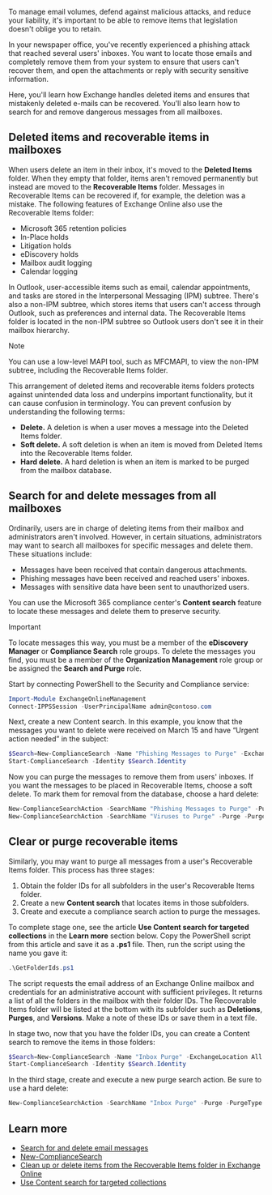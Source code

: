 To manage email volumes, defend against malicious attacks, and reduce your liability, it's important to be able to remove items that legislation doesn't oblige you to retain.

In your newspaper office, you've recently experienced a phishing attack that reached several users' inboxes. You want to locate those emails and completely remove them from your system to ensure that users can't recover them, and open the attachments or reply with security sensitive information.

Here, you'll learn how Exchange handles deleted items and ensures that mistakenly deleted e-mails can be recovered. You'll also learn how to search for and remove dangerous messages from all mailboxes.

## Deleted items and recoverable items in mailboxes

When users delete an item in their inbox, it's moved to the **Deleted Items** folder. When they empty that folder, items aren't removed permanently but instead are moved to the **Recoverable Items** folder. Messages in Recoverable Items can be recovered if, for example, the deletion was a mistake. The following features of Exchange Online also use the Recoverable Items folder:

- Microsoft 365 retention policies
- In-Place holds
- Litigation holds
- eDiscovery holds
- Mailbox audit logging
- Calendar logging

In Outlook, user-accessible items such as email, calendar appointments, and tasks are stored in the Interpersonal Messaging (IPM) subtree. There's also a non-IPM subtree, which stores items that users can't access through Outlook, such as preferences and internal data. The Recoverable Items folder is located in the non-IPM subtree so Outlook users don't see it in their mailbox hierarchy.

> [!NOTE] 
> You can use a low-level MAPI tool, such as MFCMAPI, to view the non-IPM subtree, including the Recoverable Items folder.

This arrangement of deleted items and recoverable items folders protects against unintended data loss and underpins important functionality, but it can cause confusion in terminology. You can prevent confusion by understanding the following terms:

- **Delete.** A deletion is when a user moves a message into the Deleted Items folder.
- **Soft delete.** A soft deletion is when an item is moved from Deleted Items into the Recoverable Items folder.
- **Hard delete.** A hard deletion is when an item is marked to be purged from the mailbox database.

## Search for and delete messages from all mailboxes

Ordinarily, users are in charge of deleting items from their mailbox and administrators aren't involved. However, in certain situations, administrators may want to search all mailboxes for specific messages and delete them. These situations include:

- Messages have been received that contain dangerous attachments.
- Phishing messages have been received and reached users' inboxes.
- Messages with sensitive data have been sent to unauthorized users.

You can use the Microsoft 365 compliance center's **Content search** feature to locate these messages and delete them to preserve security.

> [!IMPORTANT] 
> To locate messages this way, you must be a member of the **eDiscovery Manager** or **Compliance Search** role groups. To delete the messages you find, you must be a member of the **Organization Management** role group or be assigned the **Search and Purge** role.

Start by connecting PowerShell to the Security and Compliance service:

``` powershell
Import-Module ExchangeOnlineManagement
Connect-IPPSSession -UserPrincipalName admin@contoso.com
```

Next, create a new Content search. In this example, you know that the messages you want to delete were received on March 15 and have “Urgent action needed” in the subject:

``` powershell
$Search=New-ComplianceSearch -Name "Phishing Messages to Purge" -ExchangeLocation All -ContentMatchQuery '(Received:3/15/2022..3/16/2022) AND (Subject:"Urgent action needed")'
Start-ComplianceSearch -Identity $Search.Identity
```

Now you can purge the messages to remove them from users' inboxes. If you want the messages to be placed in Recoverable Items, choose a soft delete. To mark them for removal from the database, choose a hard delete:

``` powershell
New-ComplianceSearchAction -SearchName "Phishing Messages to Purge" -Purge -PurgeType SoftDelete
New-ComplianceSearchAction -SearchName "Viruses to Purge" -Purge -PurgeType HardDelete
```

## Clear or purge recoverable items

Similarly, you may want to purge all messages from a user's Recoverable Items folder. This process has three stages:

1.  Obtain the folder IDs for all subfolders in the user's Recoverable Items folder.
1.  Create a new **Content search** that locates items in those subfolders.
1.  Create and execute a compliance search action to purge the messages.

To complete stage one, see the article **Use Content search for targeted collections** in the **Learn more** section below. Copy the PowerShell script from this article and save it as a **.ps1** file. Then, run the script using the name you gave it:

``` powershell
.\GetFolderIds.ps1
```

The script requests the email address of an Exchange Online mailbox and credentials for an administrative account with sufficient privileges. It returns a list of all the folders in the mailbox with their folder IDs. The Recoverable Items folder will be listed at the bottom with its subfolder such as **Deletions**, **Purges**, and **Versions**. Make a note of these IDs or save them in a text file.

In stage two, now that you have the folder IDs, you can create a Content search to remove the items in those folders:

``` powershell
$Search=New-ComplianceSearch -Name "Inbox Purge" -ExchangeLocation All -ContentMatchQuery '(folderid:7d895d48-7e23-4a8d-8346-533c3beac15d) OR (folderid:7d895d48-7e23-4a8d-8346-533c3beac13g)'
Start-ComplianceSearch -Identity $Search.Identity
```

In the third stage, create and execute a new purge search action. Be sure to use a hard delete:

``` powershell
New-ComplianceSearchAction -SearchName "Inbox Purge" -Purge -PurgeType HardDelete
```

## Learn more

- [Search for and delete email messages](/microsoft-365/compliance/search-for-and-delete-messages-in-your-organization)
- [New-ComplianceSearch](/powershell/module/exchange/New-ComplianceSearch)
- [Clean up or delete items from the Recoverable Items folder in Exchange Online](/exchange/security-and-compliance/recoverable-items-folder/clean-up-deleted-items)
- [Use Content search for targeted collections](/microsoft-365/compliance/use-content-search-for-targeted-collections)
